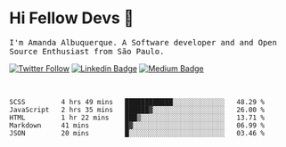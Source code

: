 # Hi Fellow Devs :wave:
   
<p>
  <samp>
    I'm Amanda Albuquerque. A Software developer and and Open Source Enthusiast from São Paulo.
  </samp>

  
  [![Twitter Follow](https://img.shields.io/twitter/follow/alalbux?style=social)](https://www.twitter.com/alalbux)
  [![Linkedin Badge](https://img.shields.io/badge/-alalbux-blue?style=flat-square&logo=Linkedin&logoColor=white&link=https://www.linkedin.com/in/alalbux/)](https://www.linkedin.com/in/alalbux/)
  [![Medium Badge](https://img.shields.io/badge/-alalbux-black?style=flat-square&logo=Medium&logoColor=white&link=https://medium.com/@alalbux)](https://medium.com/@alalbux)
</p>

  <br/>
  

<!--START_SECTION:waka-->
```text
SCSS         4 hrs 49 mins   ████████████░░░░░░░░░░░░░   48.29 % 
JavaScript   2 hrs 35 mins   ██████▓░░░░░░░░░░░░░░░░░░   26.00 % 
HTML         1 hr 22 mins    ███▒░░░░░░░░░░░░░░░░░░░░░   13.71 % 
Markdown     41 mins         █▓░░░░░░░░░░░░░░░░░░░░░░░   06.99 % 
JSON         20 mins         █░░░░░░░░░░░░░░░░░░░░░░░░   03.46 % 
```
<!--END_SECTION:waka-->

